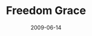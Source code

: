 ---
layout: message
category: message
series: "Roadmap For A Revolution"
title: "Freedom   Grace"
date: 2009-06-14
message_id: 567
---